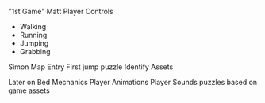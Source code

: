 "1st Game" 
Matt
Player Controls
- Walking
- Running
- Jumping
- Grabbing

Simon
Map Entry
First jump puzzle
Identify Assets


Later on
Bed Mechanics
Player Animations
Player Sounds
puzzles based on game assets
